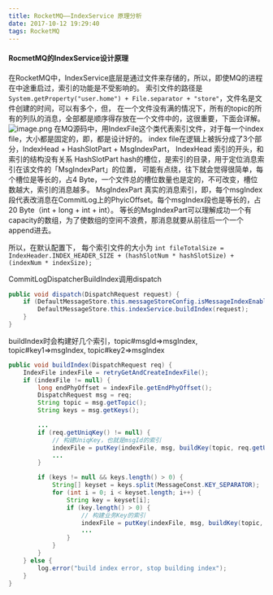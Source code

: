 ```yaml
---
title: RocketMQ——IndexService 原理分析
date: 2017-10-12 19:29:40
tags: RocketMQ
---
```



#### RocmetMQ的IndexService设计原理

在RocketMQ中，IndexService底层是通过文件来存储的，所以，即使MQ的进程在中途重启过，索引的功能是不受影响的。
索引文件的路径是 `System.getProperty("user.home") + File.separator + "store"`，文件名是文件创建的时间，可以有多个，但，
在一个文件没有满的情况下，所有的topic的所有的列队的消息，全部都是顺序得存放在一个文件中的，这很重要，下面会详解。
![image.png](http://upload-images.jianshu.io/upload_images/716353-2ed415df19a3040b.png?imageMogr2/auto-orient/strip%7CimageView2/2/w/1240)
在MQ源码中，用IndexFile这个类代表索引文件，对于每一个index file，大小都是固定的，即，都是设计好的。
index file在逻辑上被拆分成了3个部分，IndexHead + HashSlotPart + MsgIndexPart，
IndexHead
索引的开头，和索引的结构没有关系
HashSlotPart
hash的槽位，是索引的目录，用于定位消息索引在该文件的「MsgIndexPart」的位置，
可能有点绕，往下就会觉得很简单，每个槽位是等长的，占4 Byte，一个文件总的槽位数量也是定的，不可改变，槽位数越大，索引的消息越多。
MsgIndexPart
真实的消息索引，即，每个msgIndex段代表改消息在CommitLog上的PhyicOffset。每个msgIndex段也是等长的，占20 Byte（int + long + int + int）。
等长的MsgIndexPart可以理解成功一个有capacity的数组，为了使数组的空间不浪费，那消息就要从前往后一个一个append进去。


所以，在默认配置下，
每个索引文件的大小为 
`int fileTotalSize = IndexHeader.INDEX_HEADER_SIZE + (hashSlotNum * hashSlotSize) + (indexNum * indexSize);`

CommitLogDispatcherBuildIndex调用dispatch
``` java
public void dispatch(DispatchRequest request) {
    if (DefaultMessageStore.this.messageStoreConfig.isMessageIndexEnable()) {
        DefaultMessageStore.this.indexService.buildIndex(request);
    }
}
```
buildIndex时会构建好几个索引，topic#msgId=>msgIndex, topic#key1=>msgIndex, topic#key2=>msgIndex
``` java
public void buildIndex(DispatchRequest req) {
    IndexFile indexFile = retryGetAndCreateIndexFile();
    if (indexFile != null) {
        long endPhyOffset = indexFile.getEndPhyOffset();
        DispatchRequest msg = req;
        String topic = msg.getTopic();
        String keys = msg.getKeys();

        ...
        if (req.getUniqKey() != null) {
            // 构建UniqKey，也就是msgId的索引
            indexFile = putKey(indexFile, msg, buildKey(topic, req.getUniqKey()));
            ...
        }

        if (keys != null && keys.length() > 0) {
            String[] keyset = keys.split(MessageConst.KEY_SEPARATOR);
            for (int i = 0; i < keyset.length; i++) {
                String key = keyset[i];
                if (key.length() > 0) {
                    // 构建业务Key的索引
                    indexFile = putKey(indexFile, msg, buildKey(topic, key));
                    ...
                }
            }
        }
    } else {
        log.error("build index error, stop building index");
    }
}
```